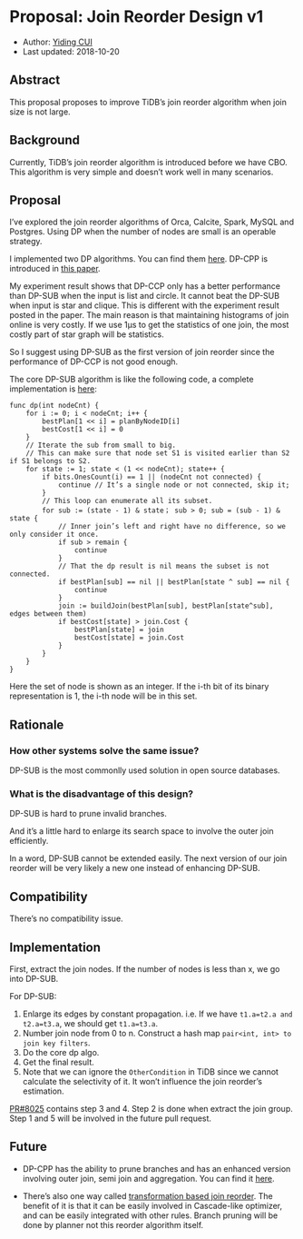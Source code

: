 # Proposal: Join Reorder Design v1

- Author:     [Yiding CUI](https://github.com/winoros)
- Last updated:  2018-10-20

## Abstract

This proposal proposes to improve TiDB’s join reorder algorithm when join size is not large.


## Background

Currently, TiDB’s join reorder algorithm is introduced before we have CBO. This algorithm is very simple and doesn’t work well in many scenarios.

## Proposal

I’ve explored the join reorder algorithms of Orca, Calcite, Spark, MySQL and Postgres. Using DP when the number of nodes are small is an operable strategy.

I implemented two DP algorithms. You can find them [here](https://github.com/winoros/DP-CCP/tree/master). DP-CPP is introduced in [this paper](https://dl.acm.org/citation.cfm?id=1164207).

My experiment result shows that DP-CCP only has a better performance than DP-SUB when the input is list and circle. It cannot beat the DP-SUB when input is star and clique. This is different with the experiment result posted in the paper. The main reason is that maintaining histograms of join online is very costly. If we use 1μs to get the statistics of one join, the most costly part of star graph will be statistics.

So I suggest using DP-SUB as the first version of join reorder since the performance of DP-CCP is not good enough.

The core DP-SUB algorithm is like the following code, a complete implementation is [here](https://github.com/winoros/DP-CCP/blob/dp-sub/dpsub.cpp):

```
func dp(int nodeCnt) {
	for i := 0; i < nodeCnt; i++ {
		bestPlan[1 << i] = planByNodeID[i]
		bestCost[1 << i] = 0
	}
	// Iterate the sub from small to big.
	// This can make sure that node set S1 is visited earlier than S2 if S1 belongs to S2.
	for state := 1; state < (1 << nodeCnt); state++ {
		if bits.OnesCount(i) == 1 || (nodeCnt not connected) {
			continue // It’s a single node or not connected, skip it;
		}
		// This loop can enumerate all its subset.
		for sub := (state - 1) & state； sub > 0; sub = (sub - 1) & state {
			// Inner join’s left and right have no difference, so we only consider it once.
			if sub > remain {
				continue
			}
			// That the dp result is nil means the subset is not connected.
			if bestPlan[sub] == nil || bestPlan[state ^ sub] == nil {
				continue
			}
			join := buildJoin(bestPlan[sub], bestPlan[state^sub], edges between them)
			if bestCost[state] > join.Cost {
				bestPlan[state] = join
				bestCost[state] = join.Cost
			}
		}
	}
}
```

Here the set of node is shown as an integer. If the i-th bit of its binary representation is 1, the i-th node will be in this set.

## Rationale

### How other systems solve the same issue?

DP-SUB is the most commonlly used solution in open source databases.

### What is the disadvantage of this design?

DP-SUB is hard to prune invalid branches. 

And it’s a little hard to enlarge its search space to involve the outer join efficiently.

In a word, DP-SUB cannot be extended easily. The next version of our join reorder will be very likely a new one instead of enhancing DP-SUB.

## Compatibility

There’s no compatibility issue.

## Implementation

First, extract the join nodes. If the number of nodes is less than x, we go into DP-SUB.

For DP-SUB:

1. Enlarge its edges by constant propagation. i.e. If we have `t1.a=t2.a and  t2.a=t3.a`, we should get `t1.a=t3.a`.
2. Number join node from 0 to n. Construct a hash map `pair<int, int> to join key filters`.
3. Do the core dp algo.
4. Get the final result.
5. Note that we can ignore the `OtherCondition` in TiDB since we cannot calculate the selectivity of it. It won’t influence the join reorder’s estimation.

[PR#8025](https://github.com/cookieY/tidb/pull/8025) contains step 3 and 4. Step 2 is done when extract the join group. Step 1 and 5 will be involved in the future pull request.


## Future

- DP-CPP has the ability to prune branches and has an enhanced version involving outer join, semi join and aggregation. You can find it [here](https://pdfs.semanticscholar.org/b24a/e7a6a57c083e441d7c96cb6d71472c6e0c9b.pdf).

- There’s also one way called [transformation based join reorder](http://www.vldb.org/pvldb/vol7/p1243-shanbhag.pdf). The benefit of it is that it can be easily involved in Cascade-like optimizer, and can be easily integrated with other rules. Branch pruning will be done by planner not this reorder algorithm itself.


